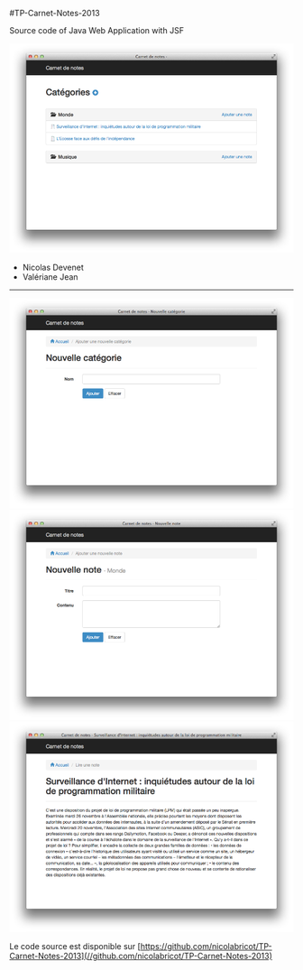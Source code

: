 #TP-Carnet-Notes-2013

Source code of Java Web Application with JSF 

![Home of Carnet-Notes](notebook.png)

* Nicolas Devenet
* Valériane Jean

***

![Add a category](notebook-add-category.png)
![Add a note](notebook-add-note.png)
![Show a note](notebook-show-note.png)


Le code source est disponible sur [https://github.com/nicolabricot/TP-Carnet-Notes-2013](//github.com/nicolabricot/TP-Carnet-Notes-2013)
